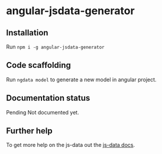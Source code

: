 # angular-jsdata-generator

## Installation
Run `npm i -g angular-jsdata-generator` 

## Code scaffolding

Run `ngdata model` to generate a new model in angular project.

## Documentation status
Pending
Not documented yet.

## Further help

To get more help on the js-data out the [js-data docs](https://www.js-data.io/docs/working-with-the-datastore).
